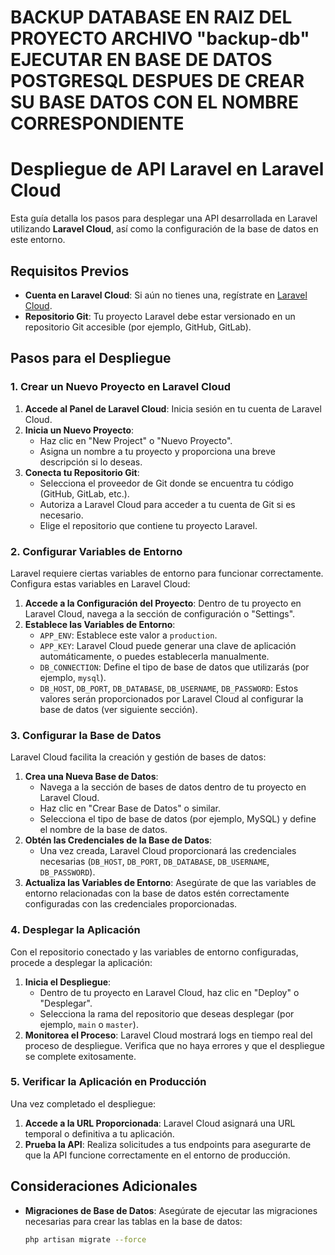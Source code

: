# BACKUP DATABASE EN RAIZ DEL PROYECTO ARCHIVO "backup-db" EJECUTAR EN BASE DE DATOS POSTGRESQL DESPUES DE CREAR SU BASE DATOS CON EL NOMBRE CORRESPONDIENTE

# Despliegue de API Laravel en Laravel Cloud

Esta guía detalla los pasos para desplegar una API desarrollada en Laravel utilizando **Laravel Cloud**, así como la configuración de la base de datos en este entorno.

## Requisitos Previos

- **Cuenta en Laravel Cloud**: Si aún no tienes una, regístrate en [Laravel Cloud](https://cloud.laravel.com/).
- **Repositorio Git**: Tu proyecto Laravel debe estar versionado en un repositorio Git accesible (por ejemplo, GitHub, GitLab).

## Pasos para el Despliegue

### 1. Crear un Nuevo Proyecto en Laravel Cloud

1. **Accede al Panel de Laravel Cloud**: Inicia sesión en tu cuenta de Laravel Cloud.
2. **Inicia un Nuevo Proyecto**:
   - Haz clic en "New Project" o "Nuevo Proyecto".
   - Asigna un nombre a tu proyecto y proporciona una breve descripción si lo deseas.
3. **Conecta tu Repositorio Git**:
   - Selecciona el proveedor de Git donde se encuentra tu código (GitHub, GitLab, etc.).
   - Autoriza a Laravel Cloud para acceder a tu cuenta de Git si es necesario.
   - Elige el repositorio que contiene tu proyecto Laravel.

### 2. Configurar Variables de Entorno

Laravel requiere ciertas variables de entorno para funcionar correctamente. Configura estas variables en Laravel Cloud:

1. **Accede a la Configuración del Proyecto**: Dentro de tu proyecto en Laravel Cloud, navega a la sección de configuración o "Settings".
2. **Establece las Variables de Entorno**:
   - `APP_ENV`: Establece este valor a `production`.
   - `APP_KEY`: Laravel Cloud puede generar una clave de aplicación automáticamente, o puedes establecerla manualmente.
   - `DB_CONNECTION`: Define el tipo de base de datos que utilizarás (por ejemplo, `mysql`).
   - `DB_HOST`, `DB_PORT`, `DB_DATABASE`, `DB_USERNAME`, `DB_PASSWORD`: Estos valores serán proporcionados por Laravel Cloud al configurar la base de datos (ver siguiente sección).

### 3. Configurar la Base de Datos

Laravel Cloud facilita la creación y gestión de bases de datos:

1. **Crea una Nueva Base de Datos**:
   - Navega a la sección de bases de datos dentro de tu proyecto en Laravel Cloud.
   - Haz clic en "Crear Base de Datos" o similar.
   - Selecciona el tipo de base de datos (por ejemplo, MySQL) y define el nombre de la base de datos.
2. **Obtén las Credenciales de la Base de Datos**:
   - Una vez creada, Laravel Cloud proporcionará las credenciales necesarias (`DB_HOST`, `DB_PORT`, `DB_DATABASE`, `DB_USERNAME`, `DB_PASSWORD`).
3. **Actualiza las Variables de Entorno**: Asegúrate de que las variables de entorno relacionadas con la base de datos estén correctamente configuradas con las credenciales proporcionadas.

### 4. Desplegar la Aplicación

Con el repositorio conectado y las variables de entorno configuradas, procede a desplegar la aplicación:

1. **Inicia el Despliegue**:
   - Dentro de tu proyecto en Laravel Cloud, haz clic en "Deploy" o "Desplegar".
   - Selecciona la rama del repositorio que deseas desplegar (por ejemplo, `main` o `master`).
2. **Monitorea el Proceso**: Laravel Cloud mostrará logs en tiempo real del proceso de despliegue. Verifica que no haya errores y que el despliegue se complete exitosamente.

### 5. Verificar la Aplicación en Producción

Una vez completado el despliegue:

1. **Accede a la URL Proporcionada**: Laravel Cloud asignará una URL temporal o definitiva a tu aplicación.
2. **Prueba la API**: Realiza solicitudes a tus endpoints para asegurarte de que la API funcione correctamente en el entorno de producción.

## Consideraciones Adicionales

- **Migraciones de Base de Datos**: Asegúrate de ejecutar las migraciones necesarias para crear las tablas en la base de datos:
  ```bash
  php artisan migrate --force

